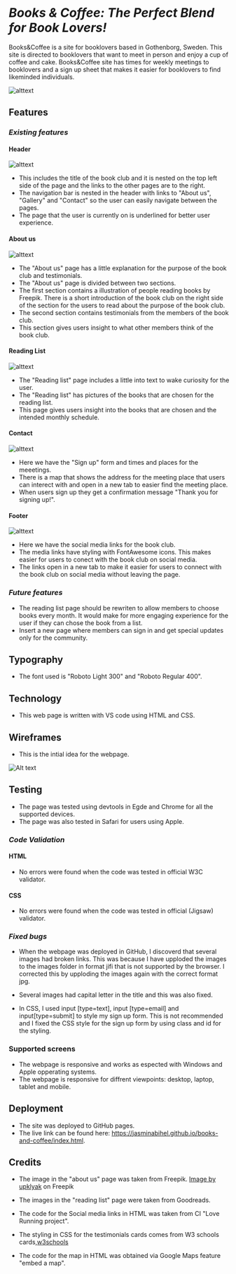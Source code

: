 # *Books & Coffee: The Perfect Blend for Book Lovers!*

Books&Coffee is a site for booklovers based in Gothenborg, Sweden. This site is directed to booklovers that want to meet in person and enjoy a cup of coffee and cake. Books&Coffee site has times for weekly meetings to booklovers and a sign up sheet that makes it easier for booklovers to find likeminded individuals.

![alttext](assets/images/amiresonsive.png)

## **Features** ##

### *Existing features* ###

#### **Header** ####

![alttext](assets/images/header.png)

 * This includes the title of the book club and it is nested on the top left side of the page and the links to the other pages are to the right. 
 * The navigation bar is nested in the header with links to "About us", "Gallery" and "Contact" so the user can easily navigate between the pages.
 * The page that the user is currently on is underlined for better user experience.

 #### **About us** ####

 ![alttext](assets/images/aboutus.png)

 * The "About us" page has a little explanation for the purpose of the book club and testimonials.
 * The "About us" page is divided between two sections.
 * The first section contains a illustration of people reading books by Freepik. There is a short       introduction of the book club on the right side of the section for the users to read about the purpose of the book club.
 * The second section contains testimonials from the members of the book club.
 * This section gives users insight to what other members think of the book club. 

 ####  **Reading List** ####

 ![alttext](assets/images/readinglist.png)

 * The "Reading list" page includes a little into text to wake curiosity for the user. 
 * The "Reading list" has pictures of the books that are chosen for the reading list.
 * This page gives users insight into the books that are chosen and the intended monthly schedule.

 #### **Contact** ####

 ![alttext](assets/images/contact.png)

 * Here we have the "Sign up" form and times and places for the meeetings.
 * There is a map that shows the address for the meeting place that users can interect with and open in a new tab to easier find the meeting place. 
 * When users sign up they get a confirmation message "Thank you for signing up!". 

 #### **Footer** ####

 ![alttext](assets/images/footer.png)

 * Here we have the social media links for the book club. 
 * The media links have styling with FontAwesome icons. This makes easier for users to conect with the book club on social media. 
 * The links open in a new tab to make it easier for users to connect with the book club on social media without leaving the page. 

 ### *Future features* ###
 * The reading list page should be rewriten to allow members to choose books every month. It would make for more engaging experience for the user if they can chose the book from a list.
 * Insert a new page where members can sign in and get special updates only for the community.

 ## **Typography** ##
 * The font used is "Roboto Light 300" and "Roboto Regular 400".
 
 ## **Technology** ##
* This web page is written with VS code using HTML and CSS.

 ## **Wireframes** ##

 * This is the intial idea for the webpage.

![Alt text](assets/images/bookclub-project-books-coffee.png)

## **Testing** 

* The page was tested using devtools in Egde and Chrome for all the supported devices. 
* The page was also tested in Safari for users using Apple. 

### *Code Validation* ####

#### HTML

* No errors were found when the code was tested in official W3C validator.

#### CSS

* No errors were found when the code was tested in official (Jigsaw) validator.

### *Fixed bugs* ###

*  When the webpage was deployed in GitHub, I discoverd that several images had broken links. This was because I have upploded the images to the images folder in format jifi that is not supported by the browser. I corrected this by upploding the images again with the correct format jpg.

* Several images had capital letter in the title and this was also fixed. 

* In CSS, I used input [type=text], input [type=email] and input[type=submit] to style my sign up form. 
  This is not recommended and I fixed the CSS style for the sign up form by using class and id for the styling.

### **Supported screens** ###

* The webpage is responsive and works as espected with Windows and Apple opperating systems. 
* The webpage is responsive for diffrent viewpoints: desktop, laptop, tablet and mobile. 

## **Deployment**
* The site was deployed to GitHub pages.
* The live link can be found here: https://jasminabihel.github.io/books-and-coffee/index.html.

## **Credits** ##
* The image in the "about us" page was taken from Freepik. 
 <a href="https://www.freepik.com/free-vector/book-club-concept-with-people-read-books_29222683.htm#query=book%20illustration%20with%20people&position=4&from_view=search&track=ais">Image by upklyak</a> on Freepik

* The images in the "reading list" page were taken from Goodreads.

* The code for the Social media links in HTML was taken from CI "Love Running project".

* The styling in CSS for the testimonials cards comes from W3 schools cards,<a href="https://www.w3schools.com/w3css/w3css_cards.asp">w3schools</a>

* The code for the map in HTML was obtained via Google Maps feature "embed a map".
